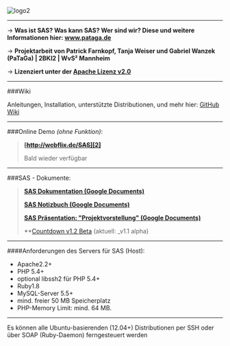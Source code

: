![logo2]

---

→ **Was ist SAS? Was kann SAS? Wer sind wir? Diese und weitere Informationen hier: www.pataga.de**

→ **Projektarbeit von Patrick Farnkopf, Tanja Weiser und Gabriel Wanzek (PaTaGa) | 2BKI2 | WvS² Mannheim**

→ **Lizenziert unter der [Apache Lizenz v2.0][5]**
           
---
###Wiki

Anleitungen, Installation, unterstützte Distributionen, und mehr hier: [GitHub Wiki][6]

---
###Online Demo *(ohne Funktion)*:

> ~~**[http://webflix.de/SAS][2]**~~
>
> Bald wieder verfügbar

---
###SAS - Dokumente:

> **[SAS Dokumentation (Google Documents)][1]**
>
> **[SAS Notizbuch (Google Documents)][4]**
>
> **[SAS Präsentation: "Projektvorstellung" (Google Documents)][3]**
>
> **[Countdown v1.2 Beta][100] (aktuell: _v1.1 alpha)

---
####Anforderungen des Servers für SAS (Host):
- Apache2.2+
- PHP 5.4+
- optional libssh2 für PHP 5.4+
- Ruby1.8
- MySQL-Server 5.5+
- mind. freier 50 MB Speicherplatz
- PHP-Memory Limit:  mind. 64 MB.

---

Es können alle Ubuntu-basierenden (12.04+) Distributionen per SSH oder über SOAP (Ruby-Daemon) ferngesteuert werden

[1]: http://goo.gl/dTrur
[2]: #
[3]: http://goo.gl/8UqKr
[4]: http://goo.gl/OZT5x
[5]: http://www.apache.org/licenses/LICENSE-2.0.html
[6]: https://github.com/pataga/SAS/wiki
[100]: http://www.webflix.de/sas-launch/
[logo2]: http://mangopix.de/local_images/sas-logo2.png

